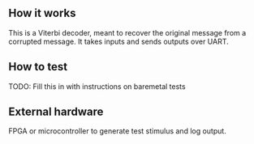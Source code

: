 <!---

This file is used to generate your project datasheet. Please fill in the information below and delete any unused
sections.

You can also include images in this folder and reference them in the markdown. Each image must be less than
512 kb in size, and the combined size of all images must be less than 1 MB.
-->

## How it works

This is a Viterbi decoder, meant to recover the original message from a corrupted message. It takes inputs and sends outputs over UART.

## How to test

TODO: Fill this in with instructions on baremetal tests

## External hardware

FPGA or microcontroller to generate test stimulus and log output.